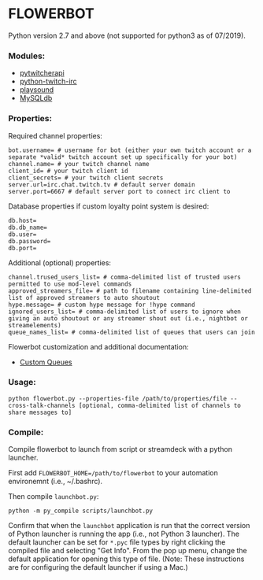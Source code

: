 # FLOWERBOT

Python version 2.7 and above (not supported for python3 as of 07/2019).

### Modules:
- [pytwitcherapi](https://pytwitcherapi.readthedocs.io/en/latest/userdoc/requests.html#api-requests)
- [python-twitch-irc](https://pypi.org/project/python-twitch-irc)
- [playsound](https://pythonbasics.org/python-play-sound/)
- [MySQLdb](http://mysql-python.sourceforge.net/MySQLdb.html)

### Properties:
Required channel properties:
```
bot.username= # username for bot (either your own twitch account or a separate *valid* twitch account set up specifically for your bot)
channel.name= # your twitch channel name
client_id= # your twitch client id
client_secrets= # your twitch client secrets
server.url=irc.chat.twitch.tv # default server domain
server.port=6667 # default server port to connect irc client to
```

Database properties if custom loyalty point system is desired:
```
db.host=
db.db_name=
db.user=
db.password=
db.port=
```

Additional (optional) properties:
```
channel.trused_users_list= # comma-delimited list of trusted users permitted to use mod-level commands
approved_streamers_file= # path to filename containing line-delimited list of approved streamers to auto shoutout
hype.message= # custom hype message for !hype command
ignored_users_list= # comma-delimited list of users to ignore when giving an auto shoutout or any streamer shout out (i.e., nightbot or streamelements)
queue_names_list= # comma-delimited list of queues that users can join
```

Flowerbot customization and additional documentation:
- [Custom Queues](./docs/Queues.md)

### Usage:
```
python flowerbot.py --properties-file /path/to/properties/file --cross-talk-channels [optional, comma-delimited list of channels to share messages to]
```

### Compile:
Compile flowerbot to launch from script or streamdeck with a python launcher.

First add `FLOWERBOT_HOME=/path/to/flowerbot` to your automation environemnt (i.e., ~/.bashrc).

Then compile `launchbot.py`:
```
python -m py_compile scripts/launchbot.py
```

Confirm that when the `launchbot` application is run that the correct version of Python launcher is running the app (i.e., not Python 3 launcher). The default launcher can be set for `*.pyc` file types by right clicking the compiled file and selecting "Get Info". From the pop up menu, change the default application for opening this type of file. (Note: These instructions are for configuring the default launcher if using a Mac.)
